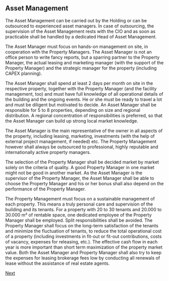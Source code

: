 ## Asset Management
The Asset Management can be carried out by the Holding or can be outsourced to experienced asset managers. In case of outsourcing, the supervision of the Asset Management rests with the CIO and as soon as practicable shall be handled by a dedicated Head of Asset Management. 

The Asset Manager must focus on hands-on management on site, in cooperation with the Property Managers. The Asset Manager is not an office person to write fancy reports, but a sparring partner to the Property Manager, the actual leasing and marketing manager (with the support of the Property Manager) and the strategic manager for the property (including CAPEX planning).

The Asset Manager shall spend at least 2 days per month on site in the respective property, together with the Property Manager (and the facility management, too) and must have full knowledge of all operational details of the building and the ongoing events. He or she must be ready to travel a lot and must be diligent but motivated to decide. An Asset Manager shall be responsible for 5 to 8 properties, depending on size and regional distribution. A regional concentration of responsibilities is preferred, so that the Asset Manager can build up strong local market knowledge. 

The Asset Manager is the main representative of the owner in all aspects of the property, including leasing, marketing, investments (with the help of external project management, if needed) etc. The Property Management however shall always be outsourced to professional, highly reputable and internationally active property managers.

The selection of the Property Manager shall be decided market by market solely on the criteria of quality. A good Property Manager in one market might not be good in another market. As the Asset Manager is the supervisor of the Property Manager, the Asset Manager shall be able to choose the Property Manager and his or her bonus shall also depend on the performance of the Property Manager. 

The Property Management must focus on a sustainable management of each property. This means a truly personal care and supervision of the building and its tenants. For a property with 20 to 30 tenants and 20.000 to 30.000 m² of rentable space, one dedicated employee of the Property Manager shall be employed. Split responsibilities shall be avoided. The Property Manager shall focus on the long-term satisfaction of the tenants and minimize the fluctuation of tenants, to reduce the total operational cost of a property (including investments in fit-out or fit-out contributions, costs of vacancy, expenses for releasing, etc.). The effective cash flow in each year is more important than short term maximization of the property market value. Both the Asset Manager and Property Manager shall also try to keep the expenses for leasing brokerage fees low by conducting all renewals of lease without the assistance of real estate agents.

[Next](/asset/real/governance.md)